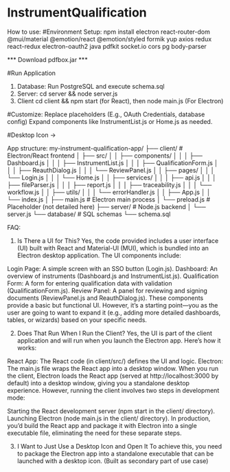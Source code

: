 # InstrumentQualification

How to use: 
#Environment Setup: 
npm install electron react-router-dom @mui/material @emotion/react @emotion/styled formik yup axios redux react-redux electron-oauth2 java pdfkit socket.io cors pg body-parser

*** Download pdfbox.jar ***

#Run Application 
1. Database: Run PostgreSQL and execute schema.sql
2. Server: cd server && node server.js
3. Client cd client && npm start (for React), then node main.js (For Electron)

#Customize: 
Replace placeholders (E.g., OAuth Credentials, database config)
Expand components like InstrumentList.js or Home.js as needed. 

#Desktop Icon -> 


App structure: 
my-instrument-qualification-app/
├── client/                  # Electron/React frontend
│   ├── src/
│   │   ├── components/
│   │   │   ├── Dashboard.js
│   │   │   ├── InstrumentList.js
│   │   │   ├── QualificationForm.js
│   │   │   ├── ReauthDialog.js
│   │   │   └── ReviewPanel.js
│   │   ├── pages/
│   │   │   └── Login.js
│   │   │   └── Home.js
│   │   ├── services/
│   │   │   ├── api.js
│   │   │   ├── fileParser.js
│   │   │   ├── report.js
│   │   │   ├── traceability.js
│   │   │   └── workflow.js
│   │   ├── utils/
│   │   │   └── errorHandler.js
│   │   ├── App.js
│   │   └── index.js
│   ├── main.js             # Electron main process
│   └── preload.js          # Placeholder (not detailed here)
├── server/                 # Node.js backend
│   └── server.js
└── database/               # SQL schemas
    └── schema.sql


FAQ:
1. Is There a UI for This?
Yes, the code provided includes a user interface (UI) built with React and Material-UI (MUI), which is bundled into an Electron desktop application. The UI components include:

Login Page: A simple screen with an SSO button (Login.js).
Dashboard: An overview of instruments (Dashboard.js and InstrumentList.js).
Qualification Form: A form for entering qualification data with validation (QualificationForm.js).
Review Panel: A panel for reviewing and signing documents (ReviewPanel.js and ReauthDialog.js).
These components provide a basic but functional UI. However, it’s a starting point—you as the user are going to want to expand it (e.g., adding more detailed dashboards, tables, or wizards) based on your specific needs.

2. Does That Run When I Run the Client?
Yes, the UI is part of the client application and will run when you launch the Electron app. Here’s how it works:

React App: The React code (in client/src/) defines the UI and logic.
Electron: The main.js file wraps the React app into a desktop window.
When you run the client, Electron loads the React app (served at http://localhost:3000 by default) into a desktop window, giving you a standalone desktop experience.
However, running the client involves two steps in development mode:

Starting the React development server (npm start in the client/ directory).
Launching Electron (node main.js in the client/ directory).
In production, you’d build the React app and package it with Electron into a single executable file, eliminating the need for these separate steps.

3. I Want to Just Use a Desktop Icon and Open It
To achieve this, you need to package the Electron app into a standalone executable that can be launched with a desktop icon. (Built as secondary part of use case) 

